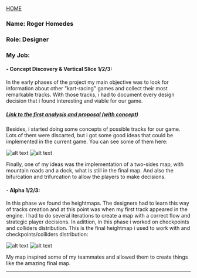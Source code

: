[HOME](index.md)
### Name: Roger Homedes
### Role: Designer
### My Job:
#### - Concept Discovery & Vertical Slice 1/2/3:
In the early phases of the project my main objective was to look for information about other "kart-racing" games and collect their most remarkable tracks. With those tracks, i had to document every design decision that i found interesting and viable for our game.

##### [Link to the first analysis and proposal (with concept)](https://docs.google.com/document/d/1KWESt4w4Brao5CY0e-7IxbD-YmUMBvV2zlyQ825Itq4/edit)

Besides, i started doing some concepts of possible tracks for our game. Lots of them were discarted, but i got some good ideas that could be implemented in the current game. You can see some of them here: 

![alt text][concept1] ![alt text][concept2]

[concept1]: http://i.imgur.com/VABjLmYm.jpg "Concept 1"
[concept2]: http://i.imgur.com/OcYWVvGm.jpg?1 "Concept 2"

Finally, one of my ideas was the implementation of a two-sides map, with mountain roads and a dock, what is still in the final map. And also the bifurcation and trifurcation to allow the players to make decisions. 

#### - Alpha 1/2/3: 
In this phase we found the heightmaps. The designers had to learn this way of tracks creation and at this point was when my first track appeared in the engine. I had to do several iterations to create a map with a correct flow and strategic player decisions. In adittion, in this phase i worked on checkpoints and colliders distribution. This is the final heightmap i used to work with and checkpoints/colliders distribution: 

![alt text][heightmap] ![alt text][colliders/checkpoints]

[heightmap]: http://i.imgur.com/wqkFk4Rm.png "Heightmap"
[colliders/checkpoints]: http://i.imgur.com/rKfmSvjm.png "Colliders/Checkpoints"


My map inspired some of my teammates and allowed them to create things like the amazing final map. 

------
